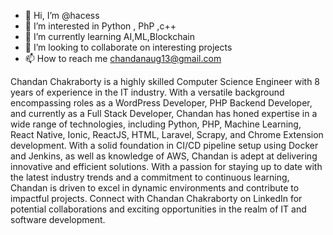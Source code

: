 - 👋 Hi, I’m @hacess
- 👀 I’m interested in Python , PhP ,c++
- 🌱 I’m currently learning AI,ML,Blockchain
- 💞️ I’m looking to collaborate on interesting projects
- 📫 How to reach me chandanaug13@gmail.com

<!---
hacess/hacess is a ✨ special ✨ repository because its `README.md` (this file) appears on your GitHub profile.
You can click the Preview link to take a look at your changes.
--->
Chandan Chakraborty is a highly skilled Computer Science Engineer with 8 years of experience in the IT industry. With a versatile background encompassing roles as a WordPress Developer, PHP Backend Developer, and currently as a Full Stack Developer, Chandan has honed expertise in a wide range of technologies, including Python, PHP, Machine Learning, React Native, Ionic, ReactJS, HTML, Laravel, Scrapy, and Chrome Extension development. With a solid foundation in CI/CD pipeline setup using Docker and Jenkins, as well as knowledge of AWS, Chandan is adept at delivering innovative and efficient solutions. With a passion for staying up to date with the latest industry trends and a commitment to continuous learning, Chandan is driven to excel in dynamic environments and contribute to impactful projects. Connect with Chandan Chakraborty on LinkedIn for potential collaborations and exciting opportunities in the realm of IT and software development.	

